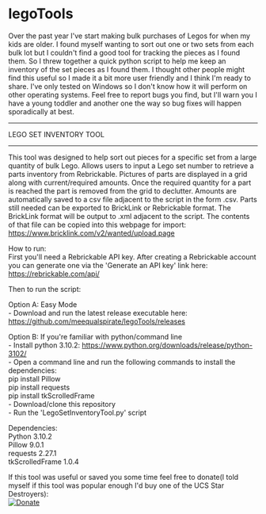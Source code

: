 # legoTools
Over the past year I've start making bulk purchases of Legos for when my kids are older. I found myself wanting to sort out one or two sets from each bulk lot but I couldn't find a good tool for tracking the pieces as I found them. So I threw together a quick python script to help me keep an inventory of the set pieces as I found them. I thought other people might find this useful so I made it a bit more user friendly and I think I'm ready to share. I've only tested on Windows so I don't know how it will perform on other operating systems. Feel free to report bugs you find, but I'll warn you I have a young toddler and another one the way so bug fixes will happen sporadically at best.

***********************************************
LEGO SET INVENTORY TOOL
***********************************************
This tool was designed to help sort out pieces for a specific set from a large quantity of bulk Lego. Allows users to input a Lego set number to retrieve a parts inventory from Rebrickable. Pictures of parts are displayed in a grid along with current/required amounts. Once the required quantity for a part is reached the part is removed from the grid to declutter. Amounts are automatically saved to a csv file adjacent to the script in the form <Lego Set Name>.csv. Parts still needed can be exported to BrickLink or Rebrickable format. The BrickLink format will be output to <Lego Set Name>.xml adjacent to the script. The contents of that file can be copied into this webpage for import: https://www.bricklink.com/v2/wanted/upload.page 

How to run:  
First you'll need a Rebrickable API key. After creating a Rebrickable account you can generate one via the 'Generate an API key' link here: https://rebrickable.com/api/

Then to run the script:  

Option A: Easy Mode  
    - Download and run the latest release executable here: https://github.com/meequalspirate/legoTools/releases

Option B: If you're familiar with python/command line  
    - Install python 3.10.2: https://www.python.org/downloads/release/python-3102/  
    - Open a command line and run the following commands to install the dependencies:  
        pip install Pillow  
        pip install requests  
        pip install tkScrolledFrame  
    - Download/clone this repository  
    - Run the 'LegoSetInventoryTool.py' script  

Dependencies:  
    Python 3.10.2  
    Pillow 9.0.1  
    requests 2.27.1  
    tkScrolledFrame 1.0.4  
  
  


If this tool was useful or saved you some time feel free to donate(I told myself if this tool was popular enough I'd buy one of the UCS Star Destroyers):  
[![Donate](https://img.shields.io/badge/Donate-via%20Square-brightgreen)](https://square.link/u/mq6dSYJS)

